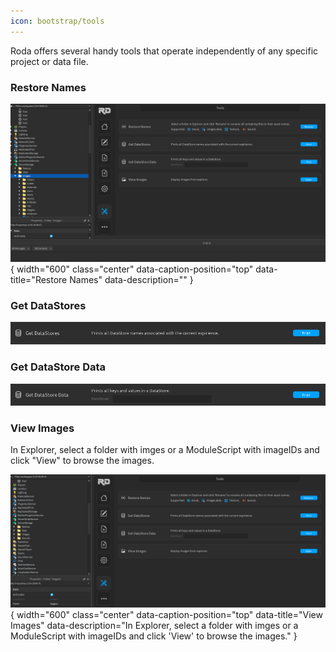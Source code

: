 ```yaml
---
icon: bootstrap/tools
---
```


Roda offers several handy tools that operate independently of any specific project or data file.

### Restore Names
![Restore Names](/img/restore-names.gif){ width="600" class="center" data-caption-position="top" data-title="Restore Names" data-description="" }

### Get DataStores
<img src="/img/get-datastores.png" alt="Plus Button" width="964" class="skip-lightbox">

### Get DataStore Data
<img src="/img/get-datastore-data.png" alt="Plus Button" width="964" class="skip-lightbox">

### View Images

In Explorer, select a folder with imges or a ModuleScript with imageIDs and click "View" to browse the images.

![View Images](/img/view-images.gif){ width="600" class="center" data-caption-position="top" data-title="View Images" data-description="In Explorer, select a folder with imges or a ModuleScript with imageIDs and click 'View' to browse the images." }
